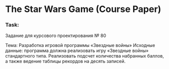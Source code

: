 # The Star Wars Game (Course Paper)

### Task:
Задание для курсового проектирования № 80

Тема: Разработка игровой программы «Звездные войны»
Исходные данные: программа должна реализовать игру «Звездные войны» стандартного типа.
Реализовать подсчет количества набранных баллов, а также ведение таблицы рекордов на десять
записей.